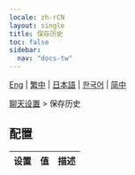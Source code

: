 ```yaml
---
locale: zh-rCN
layout: single
title: 保存历史
toc: false
sidebar:
  nav: "docs-tw"
---
```

[Eng](/dancexr/menu/2025.5/chat/save_history) | [繁中](/tw/dancexr/menu/2025.5/chat/save_history) | [日本語](/jp/dancexr/menu/2025.5/chat/save_history) | [한국어](/kr/dancexr/menu/2025.5/chat/save_history) | [简中](/zh/dancexr/menu/2025.5/chat/save_history)

[聊天设置](../menu#聊天设置) > 保存历史

## 配置

| 设置 | 值 | 描述 |
| :--- | --- | :--- |
